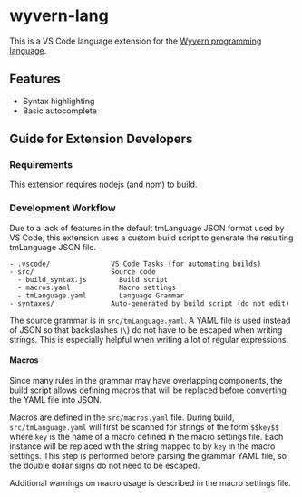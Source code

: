 # wyvern-lang

This is a VS Code language extension for the [Wyvern programming language](https://wyvernlang.github.io/).

## Features

- Syntax highlighting
- Basic autocomplete

## Guide for Extension Developers

### Requirements

This extension requires nodejs (and npm) to build.

### Development Workflow

Due to a lack of features in the default tmLanguage JSON format used by VS Code, this extension uses a custom build script to generate the resulting tmLanguage JSON file.

```
- .vscode/               VS Code Tasks (for automating builds)
- src/                   Source code
  - build_syntax.js        Build script
  - macros.yaml            Macro settings
  - tmLanguage.yaml        Language Grammar
- syntaxes/              Auto-generated by build script (do not edit)
```

The source grammar is in `src/tmLanguage.yaml`. A YAML file is used instead of JSON so that backslashes (`\`) do not have to be escaped when writing strings. This is especially helpful when writing a lot of regular expressions.

#### Macros

Since many rules in the grammar may have overlapping components, the build script allows defining macros that will be replaced before converting the YAML file into JSON.

Macros are defined in the `src/macros.yaml` file. During build, `src/tmLanguage.yaml` will first be scanned for strings of the form ``$$key$$`` where `key` is the name of a macro defined in the macro settings file. Each instance will be replaced with the string mapped to by `key` in the macro settings. This step is performed before parsing the grammar YAML file, so the double dollar signs do not need to be escaped.

Additional warnings on macro usage is described in the macro settings file.
